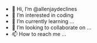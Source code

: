 - 👋 Hi, I’m @allenjaydeclines
- 👀 I’m interested in coding
- 🌱 I’m currently learning ...
- 💞️ I’m looking to collaborate on ...
- 📫 How to reach me ...

<!---
allenjaydeclines/allenjaydeclines is a ✨ special ✨ repository because its `README.md` (this file) appears on your GitHub profile.
You can click the Preview link to take a look at your changes.
--->
